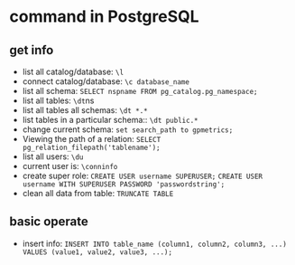 # command in PostgreSQL

## get info

* list all catalog/database: `\l`
* connect catalog/database: `\c database_name`
* list all schema: `SELECT nspname FROM pg_catalog.pg_namespace;`
* list all tables: `\dt`ns
* list all tables all schemas: `\dt *.*`
* list tables in a particular schema:: `\dt public.*`
* change current schema: `set search_path to gpmetrics;`
* Viewing the path of a relation: `SELECT pg_relation_filepath('tablename');`
* list all users: `\du`
* current user is: `\conninfo`
* create super role: `CREATE USER username SUPERUSER;`
`CREATE USER username WITH SUPERUSER PASSWORD 'passwordstring';`
* clean all data from table: `TRUNCATE TABLE `

## basic operate

* insert info: `INSERT INTO table_name (column1, column2, column3, ...) VALUES (value1, value2, value3, ...);`

